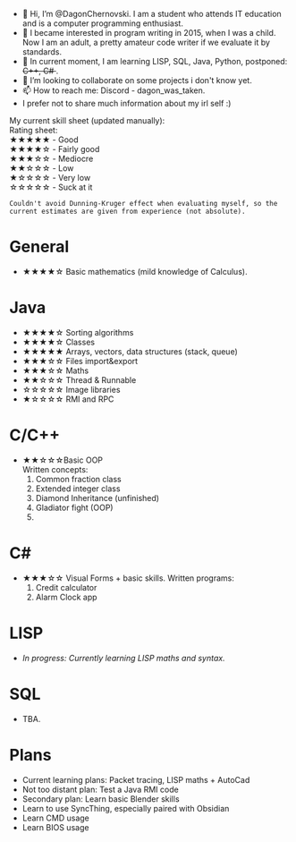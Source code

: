 - 👋 Hi, I’m @DagonChernovski. I am a student who attends IT education and is a computer programming enthusiast.
- 👀 I became interested in program writing in 2015, when I was a child. Now I am an adult, a pretty amateur code writer if we evaluate it by standards.
- 🌱 In current moment, I am learning LISP, SQL, Java, Python, postponed: <s>C++, C# </s>.
- 💞️ I’m looking to collaborate on some projects i don't know yet.
- 📫 How to reach me: Discord - dagon_was_taken. 
- I prefer not to share much information about my irl self :)

<!---
DagonChernovski/DagonChernovski is a ✨ special ✨ repository because its `README.md` (this file) appears on your GitHub profile.
You can click the Preview link to take a look at your changes.
--->

My current skill sheet (updated manually):  
    Rating sheet:  
★★★★★ - Good  
★★★★☆ - Fairly good    
★★★☆☆ - Mediocre  
★★☆☆☆ - Low  
★☆☆☆☆ - Very low  
☆☆☆☆☆ - Suck at it  

`Couldn't avoid Dunning-Kruger effect when evaluating myself, so the current estimates are given from experience (not absolute).`

# General
* ★★★★☆ Basic mathematics (mild knowledge of Calculus).
# Java
* ★★★★☆ Sorting algorithms
* ★★★★☆ Classes
* ★★★★★ Arrays, vectors, data structures (stack, queue)
* ★★★☆☆ Files import&export
* ★★★☆☆ Maths 
* ★★☆☆☆ Thread & Runnable
* ☆☆☆☆☆ Image libraries
* ★☆☆☆☆ RMI and RPC
# C/C++
* ★★☆☆☆Basic OOP  
	Written concepts:
	1. Common fraction class
	2. Extended integer class
	3. Diamond Inheritance (unfinished)
	4. Gladiator fight (OOP)
	5. 
# C\#
* ★★★☆☆ Visual Forms + basic skills.
	Written programs:
	1. Credit calculator
	2. Alarm Clock app
# LISP
* *In progress: Currently learning LISP maths and syntax.*
# SQL
* TBA.
# Plans
* Current learning plans: Packet tracing, LISP maths + AutoCad
* Not too distant plan: Test a Java RMI code
* Secondary plan: Learn basic Blender skills
* Learn to use SyncThing, especially paired with Obsidian
* Learn CMD usage
* Learn BIOS usage
